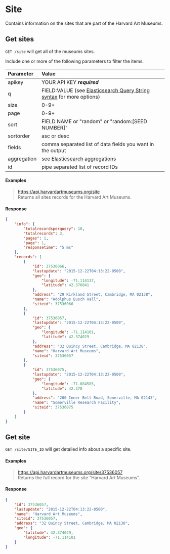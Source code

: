 # Site

Contains information on the sites that are part of the Harvard Art Museums.

## Get sites

`GET /site` will get all of the museums sites.

Include one or more of the following parameters to filter the items.

| Parameter | Value |
| :--------- | :----- |
| apikey | YOUR API KEY ***required*** |
| q | FIELD:VALUE (see [Elasticsearch Query String syntax](https://www.elastic.co/guide/en/elasticsearch/reference/7.17/query-dsl-query-string-query.html) for more options) |
| size | 0-9+ |
| page | 0-9+ |
| sort | FIELD NAME or "random" or "random:[SEED NUMBER]" |
| sortorder | asc or desc |
| fields | comma separated list of data fields you want in the output |
| aggregation |  see [Elasticsearch aggregations](http://www.elastic.co/guide/en/elasticsearch/reference/7.17/search-aggregations.html#_structuring_aggregations) |
| id | pipe separated list of record IDs |

#### Examples

> https://api.harvardartmuseums.org/site  
> Returns all sites records for the Harvard Art Museums.

#### Response

```json
{
    "info": {
        "totalrecordsperquery": 10,
        "totalrecords": 3,
        "pages": 1,
        "page": 1,
        "responsetime": "5 ms"
    },
    "records": [
        {
            "id": 37536066,
            "lastupdate": "2015-12-22T04:13:22-0500",
            "geo": {
                "longitude": -71.114137,
                "latitude": 42.376841
            },
            "address": "29 Kirkland Street, Cambridge, MA 02138",
            "name": "Adolphus Busch Hall",
            "siteid": 37536066
        },
        {
            "id": 37536057,
            "lastupdate": "2015-12-22T04:13:22-0500",
            "geo": {
                "longitude": -71.114101,
                "latitude": 42.374029
            },
            "address": "32 Quincy Street, Cambridge, MA 02138",
            "name": "Harvard Art Museums",
            "siteid": 37536057
        },
        {
            "id": 37536075,
            "lastupdate": "2015-12-22T04:13:22-0500",
            "geo": {
                "longitude": -71.084585,
                "latitude": 42.378
            },
            "address": "200 Inner Belt Road, Somerville, MA 02143",
            "name": "Somerville Research Facility",
            "siteid": 37536075
        }
    ]
}
```

## Get site

`GET /site/SITE_ID` will get detailed info about a specific site.

#### Examples

> https://api.harvardartmuseums.org/site/37536057  
> Returns the full record for the site “Harvard Art Museums”.

#### Response

```json
{
    "id": 37536057,
    "lastupdate": "2015-12-22T04:13:22-0500",
    "name": "Harvard Art Museums",
    "siteid": 37536057,
    "address": "32 Quincy Street, Cambridge, MA 02138",
    "geo": {
        "latitude": 42.374029,
        "longitude": -71.114101
    }
}
```
